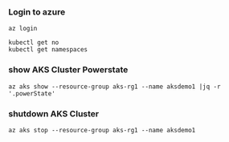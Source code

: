 ### Login to azure
    az login

    kubectl get no
    kubectl get namespaces

### show AKS Cluster Powerstate
    az aks show --resource-group aks-rg1 --name aksdemo1 |jq -r '.powerState'

### shutdown AKS Cluster
    az aks stop --resource-group aks-rg1 --name aksdemo1
